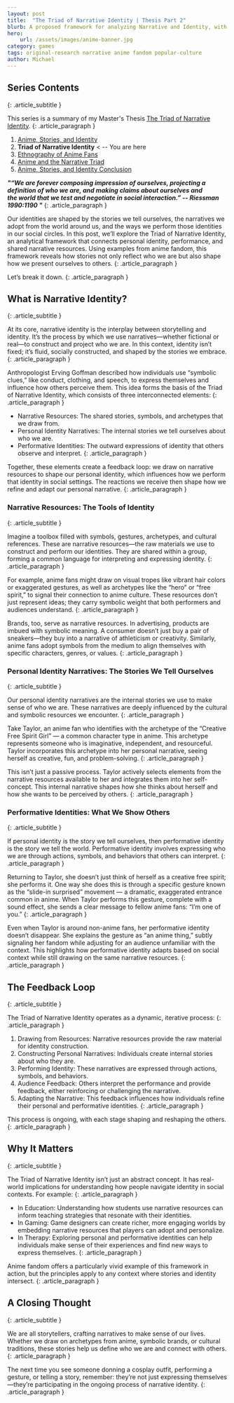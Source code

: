 ```yaml
---
layout: post
title:  "The Triad of Narrative Identity | Thesis Part 2"
blurb: A proposed framework for analyzing Narrative and Identity, with an ethnograpy of an Anime Fan Club.
hero:
    url: /assets/images/anime-banner.jpg
category: games
tags: original-research narrative anime fandom popular-culture
author: Michael
---
```


## Series Contents
{: .article_subtitle }

This series is a summary of my Master's Thesis [The Triad of Narrative Identity](/assets/images/Triad-of-Narrative-Identity.pdf).
{: .article_paragraph }

1. [Anime, Stories, and Identity](https://electricjones.me/games/2024/05/22/call-me-suzaku-1/) 
2. **Triad of Narrative Identity** < -- You are here
3. [Ethnography of Anime Fans](https://electricjones.me/games/2024/08/13/call-me-suzaku-3/)
4. [Anime and the Narrative Triad](https://electricjones.me/games/2024/10/10/call-me-suzaku-4/)
5. [Anime, Stories, and Identity Conclusion](https://electricjones.me/games/2024/12/09/call-me-suzaku-5/)


<b><i>"“We are forever composing impression of ourselves, projecting a  
definition of who we are, and making claims about ourselves and  
the world that we test and negotiate in social interaction.” 
-- Riessman 1990:1190 "</i></b>
{: .article_paragraph }

Our identities are shaped by the stories we tell ourselves, the narratives we adopt from the world around us, and the ways we perform those identities in our social circles. In this post, we’ll explore the Triad of Narrative Identity, an analytical framework that connects personal identity, performance, and shared narrative resources. Using examples from anime fandom, this framework reveals how stories not only reflect who we are but also shape how we present ourselves to others.
{: .article_paragraph }

Let’s break it down.
{: .article_paragraph }

## What is Narrative Identity?
{: .article_subtitle }

At its core, narrative identity is the interplay between storytelling and identity. It’s the process by which we use narratives—whether fictional or real—to construct and project who we are. In this context, identity isn’t fixed; it’s fluid, socially constructed, and shaped by the stories we embrace.
{: .article_paragraph }

Anthropologist Erving Goffman described how individuals use “symbolic clues,” like conduct, clothing, and speech, to express themselves and influence how others perceive them. This idea forms the basis of the Triad of Narrative Identity, which consists of three interconnected elements:
{: .article_paragraph }

- Narrative Resources: The shared stories, symbols, and archetypes that we draw from.
- Personal Identity Narratives: The internal stories we tell ourselves about who we are.
- Performative Identities: The outward expressions of identity that others observe and interpret.
{: .article_paragraph }

Together, these elements create a feedback loop: we draw on narrative resources to shape our personal identity, which influences how we perform that identity in social settings. The reactions we receive then shape how we refine and adapt our personal narrative.
{: .article_paragraph }

### Narrative Resources: The Tools of Identity
{: .article_subtitle }

Imagine a toolbox filled with symbols, gestures, archetypes, and cultural references. These are narrative resources—the raw materials we use to construct and perform our identities. They are shared within a group, forming a common language for interpreting and expressing identity.
{: .article_paragraph }

For example, anime fans might draw on visual tropes like vibrant hair colors or exaggerated gestures, as well as archetypes like the “hero” or “free spirit,” to signal their connection to anime culture. These resources don’t just represent ideas; they carry symbolic weight that both performers and audiences understand.
{: .article_paragraph }

Brands, too, serve as narrative resources. In advertising, products are imbued with symbolic meaning. A consumer doesn’t just buy a pair of sneakers—they buy into a narrative of athleticism or creativity. Similarly, anime fans adopt symbols from the medium to align themselves with specific characters, genres, or values.
{: .article_paragraph }

### Personal Identity Narratives: The Stories We Tell Ourselves
{: .article_subtitle }

Our personal identity narratives are the internal stories we use to make sense of who we are. These narratives are deeply influenced by the cultural and symbolic resources we encounter.
{: .article_paragraph }

Take Taylor, an anime fan who identifies with the archetype of the “Creative Free Spirit Girl” — a common character type in anime. This archetype represents someone who is imaginative, independent, and resourceful. Taylor incorporates this archetype into her personal narrative, seeing herself as creative, fun, and problem-solving.
{: .article_paragraph }

This isn’t just a passive process. Taylor actively selects elements from the narrative resources available to her and integrates them into her self-concept. This internal narrative shapes how she thinks about herself and how she wants to be perceived by others.
{: .article_paragraph }

### Performative Identities: What We Show Others
{: .article_subtitle }

If personal identity is the story we tell ourselves, then performative identity is the story we tell the world. Performative identity involves expressing who we are through actions, symbols, and behaviors that others can interpret.
{: .article_paragraph }

Returning to Taylor, she doesn’t just think of herself as a creative free spirit; she performs it. One way she does this is through a specific gesture known as the “slide-in surprised” movement — a dramatic, exaggerated entrance common in anime. When Taylor performs this gesture, complete with a sound effect, she sends a clear message to fellow anime fans: “I’m one of you.”
{: .article_paragraph }

Even when Taylor is around non-anime fans, her performative identity doesn’t disappear. She explains the gesture as “an anime thing,” subtly signaling her fandom while adjusting for an audience unfamiliar with the context. This highlights how performative identity adapts based on social context while still drawing on the same narrative resources.
{: .article_paragraph }

## The Feedback Loop
{: .article_subtitle }

The Triad of Narrative Identity operates as a dynamic, iterative process:
{: .article_paragraph }

1. Drawing from Resources: Narrative resources provide the raw material for identity construction.
2. Constructing Personal Narratives: Individuals create internal stories about who they are.
3. Performing Identity: These narratives are expressed through actions, symbols, and behaviors.
4. Audience Feedback: Others interpret the performance and provide feedback, either reinforcing or challenging the narrative.
5. Adapting the Narrative: This feedback influences how individuals refine their personal and performative identities.
{: .article_paragraph }

This process is ongoing, with each stage shaping and reshaping the others.
{: .article_paragraph }

## Why It Matters
{: .article_subtitle }

The Triad of Narrative Identity isn’t just an abstract concept. It has real-world implications for understanding how people navigate identity in social contexts. For example:
{: .article_paragraph }

- In Education: Understanding how students use narrative resources can inform teaching strategies that resonate with their identities.
- In Gaming: Game designers can create richer, more engaging worlds by embedding narrative resources that players can adopt and personalize.
- In Therapy: Exploring personal and performative identities can help individuals make sense of their experiences and find new ways to express themselves.
{: .article_paragraph }

Anime fandom offers a particularly vivid example of this framework in action, but the principles apply to any context where stories and identity intersect.
{: .article_paragraph }

## A Closing Thought
{: .article_subtitle }

We are all storytellers, crafting narratives to make sense of our lives. Whether we draw on archetypes from anime, symbolic brands, or cultural traditions, these stories help us define who we are and connect with others.
{: .article_paragraph }

The next time you see someone donning a cosplay outfit, performing a gesture, or telling a story, remember: they’re not just expressing themselves—they’re participating in the ongoing process of narrative identity.
{: .article_paragraph }
<br />
